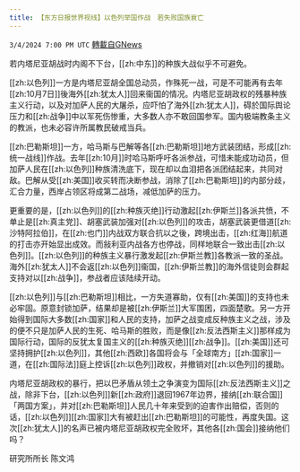 ```yaml
---
title: 【东方日报世界视线】以色列举国作战　若失败国族衰亡
---
```

`3/4/2024 7:00 PM UTC` [轉載自GNews](https://gnews.org/articles/2364558)

若内塔尼亚胡战时内阁不下台，[[zh:中东]]的种族大战似乎不可避免。

[[zh:以色列]]一方是内塔尼亚胡全国总动员，作殊死一战，可是不可能再有去年[[zh:10月7日]]後海外[[zh:犹太人]]回来衞国的情况。内塔尼亚胡政权的残暴种族主义行动，以及对加萨人民的大屠杀，应吓怕了海外[[zh:犹太人]]，碍於国际舆论压力和[[zh:战争]]中以军死伤惨重，大多数人亦不敢回国参军。国内极端教条主义的教派，也未必容许所属教民破戒当兵。

[[zh:巴勒斯坦]]一方，哈马斯与巴解等各[[zh:巴勒斯坦]]地方武装团结，形成[[zh:统一战线]]作战。去年[[zh:10月]]时哈马斯呼吁各派参战，可惜未能成功动员，但加萨人民在[[zh:以色列]]种族清洗底下，现在却以血泪把各派团结起来，共同对敌。巴解从受[[zh:美国]]收买转而决断参战，消除了[[zh:巴勒斯坦]]的内部分歧，汇合力量，西岸占领区将成第二战场，减低加萨的压力。

更重要的是，[[zh:以色列]]的[[zh:种族灭绝]]行动激起[[zh:伊斯兰]]各派共愤，不单止是[[zh:真主党]]、胡塞武装加强对[[zh:以色列]]的攻击，胡塞武装更借道[[zh:沙特阿拉伯]]，在[[zh:也门]]内战双方联合抗以之後，跨境出击，[[zh:红海]]航道的打击亦开始显出成效。而敍利亚内战各方也停战，同样地联合一致出击[[zh:以色列]]。[[zh:以色列]]的种族主义暴行激发起[[zh:伊斯兰教]]各教派一致的圣战。海外[[zh:犹太人]]不会返[[zh:以色列]]衞国，[[zh:伊斯兰教]]的海外信徒则会群起支持对以[[zh:战争]]，参战者应该陆续开动。

[[zh:以色列]]与[[zh:巴勒斯坦]]相比，一方失道寡助，仅有[[zh:美国]]的支持也未必牢固。原意封锁加萨，结果却是被[[zh:伊斯兰]]大军围困，四面楚歌。另一方开始得到国际大多数[[zh:国家]]和人民的支持，加萨之战变成反种族主义之战，涉及的便不只是加萨人民的生死、哈马斯的胜败，而是像[[zh:反法西斯主义]]那样成为国际行动，国际的反犹太复国主义的[[zh:种族灭绝]][[zh:战争]]。[[zh:美国]]还可坚持拥护[[zh:以色列]]，其他[[zh:西欧]]各国将会与「全球南方」[[zh:国家]]一道，在[[zh:国际法]]庭上控诉[[zh:以色列]]政权，并撤销对[[zh:以色列]]的援助。

内塔尼亚胡政权的暴行，把以巴矛盾从领土之争演变为国际[[zh:反法西斯主义]]之战，除非下台，[[zh:以色列]]新[[zh:政府]]退回1967年边界，接纳[[zh:联合国]]「两国方案」，并对[[zh:巴勒斯坦]]人民几十年来受到的迫害作出赔偿，否则的话，[[zh:以色列]][[zh:国家]]大有被赶出[[zh:巴勒斯坦]]的可能性，再度失国。这次[[zh:犹太人]]的名声已被内塔尼亚胡政权完全败坏，其他各[[zh:国会]]接纳他们吗？

研究所所长 陈文鸿
